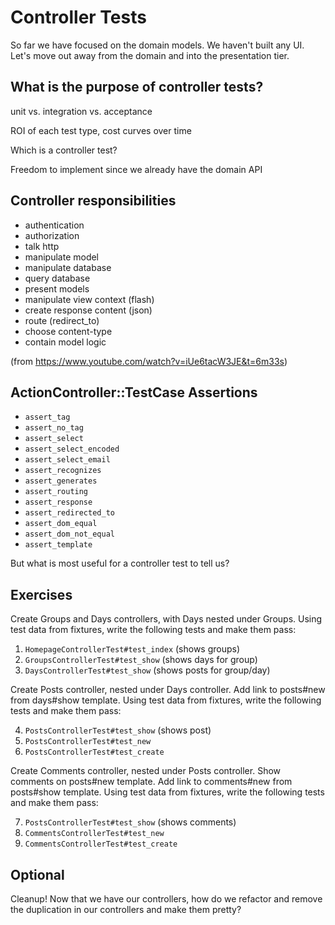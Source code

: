 Controller Tests
================

So far we have focused on the domain models. We haven't built any UI. Let's move out away from the domain and into the presentation tier.

What is the purpose of controller tests?
----------------------------------------

unit vs. integration vs. acceptance

ROI of each test type, cost curves over time

Which is a controller test?

Freedom to implement since we already have the domain API

Controller responsibilities
---------------------------

* authentication
* authorization
* talk http
* manipulate model
* manipulate database
* query database
* present models
* manipulate view context (flash)
* create response content (json)
* route (redirect_to)
* choose content-type
* contain model logic

(from https://www.youtube.com/watch?v=iUe6tacW3JE&t=6m33s)

ActionController::TestCase Assertions
-------------------------------------

* `assert_tag`
* `assert_no_tag`
* `assert_select`
* `assert_select_encoded`
* `assert_select_email`
* `assert_recognizes`
* `assert_generates`
* `assert_routing`
* `assert_response`
* `assert_redirected_to`
* `assert_dom_equal`
* `assert_dom_not_equal`
* `assert_template`

But what is most useful for a controller test to tell us?

Exercises
---------

Create Groups and Days controllers, with Days nested under Groups. Using test data from fixtures, write the following tests and make them pass:

1. `HomepageControllerTest#test_index` (shows groups)
2. `GroupsControllerTest#test_show` (shows days for group)
3. `DaysControllerTest#test_show` (shows posts for group/day)

Create Posts controller, nested under Days controller. Add link to posts#new from days#show template. Using test data from fixtures, write the following tests and make them pass:

4. `PostsControllerTest#test_show` (shows post)
5. `PostsControllerTest#test_new`
6. `PostsControllerTest#test_create`

Create Comments controller, nested under Posts controller. Show comments on posts#new template. Add link to comments#new from posts#show template. Using test data from fixtures, write the following tests and make them pass:

7. `PostsControllerTest#test_show` (shows comments)
8. `CommentsControllerTest#test_new`
9. `CommentsControllerTest#test_create`

Optional
--------

Cleanup! Now that we have our controllers, how do we refactor and remove the duplication in our controllers and make them pretty?

